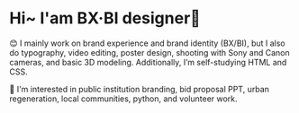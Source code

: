 <h1>Hi~ I'am BX·BI designer👋</h1>

:blush: I mainly work on brand experience and brand identity (BX/BI), but I also do typography, video editing, poster design, shooting with Sony and Canon cameras, and basic 3D modeling. Additionally, I’m self-studying HTML and CSS.

:blue_heart: I'm interested in public institution branding, bid proposal PPT, urban regeneration, local communities, python, and volunteer work.

<!--
**de4ignersobo/de4ignersobo** is a ✨ _special_ ✨ repository because its `README.md` (this file) appears on your GitHub profile.

Here are some ideas to get you started:

- 🔭 I’m currently working on ...
- 🌱 I’m currently learning ...
- 👯 I’m looking to collaborate on ...
- 🤔 I’m looking for help with ...
- 💬 Ask me about ...
- 📫 How to reach me: ...
- 😄 Pronouns: ...
- ⚡ Fun fact: ...
-->
